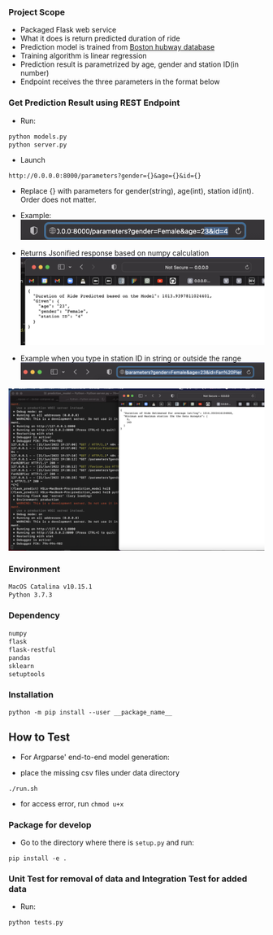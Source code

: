### Project Scope
- Packaged Flask web service
- What it does is return predicted duration of ride
- Prediction model is trained from [Boston hubway database](https://www.kaggle.com/datasets/8758bc11f7ec8eaddad308dc9ec868c0f66403dee81d2bc9062621c57611be8f?resource=download)
- Training algorithm is linear regression
- Prediction result is parametrized by age, gender and station ID(in number)
- Endpoint receives the three parameters in the format below

### Get Prediction Result using REST Endpoint

* Run:
```
python models.py
python server.py
```

* Launch 
```
http://0.0.0.0:8000/parameters?gender={}&age={}&id={}
```

* Replace {} with parameters for gender(string), age(int), station id(int). Order does not matter.

* Example:
![Example](assets/images/post_parameters_correct_format.png)

* Returns Jsonified response based on numpy calculation
![Return_example](assets/images/get_prediction_result.png)

- Example when you type in station ID in string or outside the range
![Example_2](assets/images/post_parameters_wrong_format.png)

![Return_example2](assets/images/get_error.png)

### Environment
```
MacOS Catalina v10.15.1
Python 3.7.3
```

### Dependency
```
numpy
flask
flask-restful
pandas
sklearn
setuptools
```

### Installation
```
python -m pip install --user __package_name__
```

## How to Test

* For Argparse' end-to-end model generation:

- place the missing csv files under data directory
```
./run.sh
```
* for access error, run `chmod u+x`

### Package for develop

* Go to the directory where there is `setup.py` and  run:
```
pip install -e .
```

### Unit Test for removal of data and Integration Test for added data

* Run:
```
python tests.py
```
